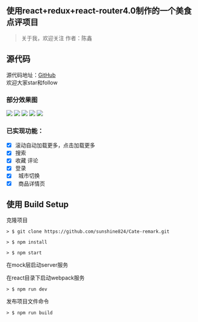 ## 使用react+redux+react-router4.0制作的一个美食点评项目

> 关于我，欢迎关注
  作者：陈鑫
  
## 源代码
源代码地址：[GitHub](https://github.com/921227965/vue-musicApp)  
欢迎大家star和follow

### 部分效果图
![](https://github.com/sunshine824/Cate-remark/blob/master/src/static/images/1.png)
![](https://github.com/sunshine824/Cate-remark/blob/master/src/static/images/2.png)
![](https://github.com/sunshine824/Cate-remark/blob/master/src/static/images/3.png)
![](https://github.com/sunshine824/Cate-remark/blob/master/src/static/images/4.png)
![](https://github.com/sunshine824/Cate-remark/blob/master/src/static/images/5.png)

### 已实现功能：

- [x]   滚动自动加载更多，点击加载更多
- [x]   搜索
- [x]   收藏 评论
- [x]   登录
- [x]   城市切换
- [x]   商品详情页

## 使用 Build Setup
克隆项目

```
> $ git clone https://github.com/sunshine824/Cate-remark.git
```

```
> $ npm install
```

```
> $ npm start
```

在mock层启动server服务


在react目录下启动webpack服务

```
> $ npm run dev
```

发布项目文件命令

```
> $ npm run build
```
